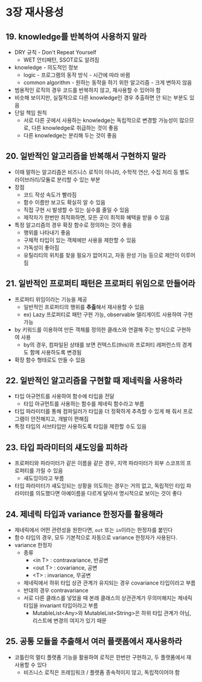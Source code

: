 # 3장 재사용성
## 19. knowledge를 반복하여 사용하지 말라
- DRY 규칙 - Don't Repeat Yourself
  - WET 안티패턴, SSOT로도 알려짐
- knowledge - 의도적인 정보
  - logic - 프로그램의 동작 방식 - 시간에 따라 바뀜
  - common algorithm - 원하는 동작을 하기 위한 알고리즘 - 크게 변하지 않음
- 범용적인 로직의 경우 코드를 반복하지 않고, 재사용할 수 있어야 함
- 비슷해 보이지만, 실질적으로 다른 knowledge인 경우 추출하면 안 되는 부분도 있음
- 단일 책임 원칙
  - 서로 다른 곳에서 사용하는 knowledge는 독립적으로 변경할 가능성이 많으므로, 다른 knowledge로 취급하는 것이 좋음
  - 다른 knowledge는 분리해 두는 것이 좋음

## 20. 일반적인 알고리즘을 반복해서 구현하지 말라
- 이때 말하는 알고리즘은 비즈니스 로직이 아니라, 수학적 연산, 수집 처리 등 별도 라이브러리/모듈로 분리할 수 있는 부분
- 장점
  - 코드 작성 속도가 빨라짐
  - 함수 이름만 보고도 확실히 알 수 있음
  - 직접 구현 시 발생할 수 있는 실수를 줄일 수 있음
  - 제작자가 한번만 최적화하면, 모든 곳이 최적화 혜택을 받을 수 있음
- 특정 알고리즘의 경우 확장 함수로 정의하는 것이 좋음
  - 행위를 나타내기 좋음
  - 구체적 타입이 있는 객체에만 사용을 제한할 수 있음
  - 가독성이 좋아짐
  - 유틸리티의 위치를 찾을 필요가 없어지고, 자동 완성 기능 등으로 제안이 이루어짐

## 21. 일반적인 프로퍼티 패턴은 프로퍼티 위임으로 만들어라
- 프로퍼티 위임이라는 기능을 제공
  - 일반적인 프로퍼티의 행위를 **추출**해서 재사용할 수 있음
  - ex) Lazy 프로퍼티로 패턴 구현 가능, observable 델리게이트 사용하여 구현 가능
- by 키워드를 이용하여 만든 객체를 정의한 클래스와 연결해 주는 방식으로 구현하여 사용
  - by의 경우, 컴파일된 상태를 보면 컨텍스트(this)와 프로퍼티 레퍼런스의 경계도 함께 사용하도록 변경됨
- 확장 함수 형태로도 만들 수 있음

## 22. 일반적인 알고리즘을 구현할 때 제네릭을 사용하라
- 타입 아규먼트를 사용하여 함수에 타입을 전달
  - 타입 아규먼트를 사용하는 함수를 제네릭 함수라고 부름
- 타입 파라미터를 통해 컴파일러가 타입을 더 정확하게 추측할 수 있게 해 줘서 프로그램이 안전해지고, 개발이 편해짐
- 특정 타입의 서브타입만 사용하도록 타입을 제한할 수도 있음

## 23. 타입 파라미터의 섀도잉을 피하라
- 프로퍼티와 파라미터가 같은 이름을 같은 경우, 지역 파라미터가 외부 스코프의 프로퍼티를 가릴 수 있음
  - 섀도잉이라고 부름
- 타입 파라미터가 섀도잉되는 상황을 의도하는 경우는 거의 없고, 독립적인 타입 파라미터를 의도했다면 아예이름을 다르게 달아서 명시적으로 보이는 것이 좋다

## 24. 제네릭 타입과 variance 한정자를 활용해라
- 제네릭에서 어떤 관련성을 원한다면, `out` 또는 `in`이라는 한정자를 붙인다
- 함수 타입의 경우, 모두 기본적으로 자동으로 variance 한정자가 사용된다.
- variance 한정자
  - 종류
    - \<in T> : contravariance, 반공변
    - \<out T> : covariance, 공변
    - \<T> : invariance, 무공변
  - 제네릭에서 하위 타입 상관 관계가 유지되는 경우 covariance 타입이라고 부름
  - 반대의 경우 contravariance
  - 서로 다른 클래스를 넣었을 때 본래 클래스의 상관관계가 무의미해지는 제네릭 타입을 invariant 타입이라고 부름
    - MutableList\<Any>와 MutableList\<String>은 하위 타입 관계가 아님, 리스트에 변경의 여지가 있기 때문

## 25. 공통 모듈을 추출해서 여러 플랫폼에서 재사용하라
- 코틀린의 멀티 플랫폼 기능을 활용하여 로직은 한번만 구현하고, 두 플랫폼에서 재사용할 수 있다
  - 비즈니스 로직은 프레임워크 / 플랫폼 종속적이지 않고, 독립적이어야 함
